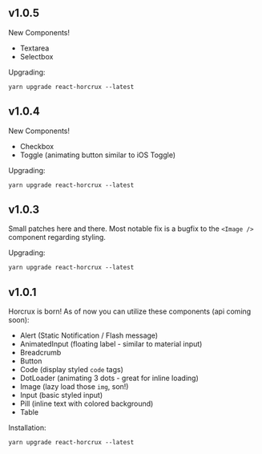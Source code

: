 ## v1.0.5
New Components!

* Textarea
* Selectbox

Upgrading:
```
yarn upgrade react-horcrux --latest
```

## v1.0.4
New Components!

* Checkbox
* Toggle (animating button similar to iOS Toggle)

Upgrading:
```
yarn upgrade react-horcrux --latest
```

## v1.0.3
Small patches here and there.
Most notable fix is a bugfix to the `<Image />` component regarding styling.

Upgrading:
```
yarn upgrade react-horcrux --latest
```


## v1.0.1
Horcrux is born! As of now you can utilize these components (api coming soon):

* Alert (Static Notification / Flash message)
* AnimatedInput (floating label - similar to material input)
* Breadcrumb
* Button
* Code (display styled `code` tags)
* DotLoader (animating 3 dots - great for inline loading)
* Image (lazy load those `img`, son!)
* Input (basic styled input)
* Pill (inline text with colored background)
* Table

Installation:
```
yarn upgrade react-horcrux --latest
```
